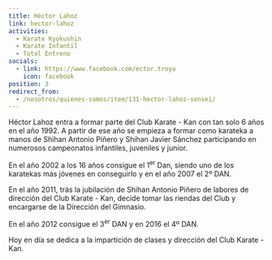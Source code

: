 ```yaml
---
title: Héctor Lahoz
link: hector-lahoz
activities:
  - Karate Kyokushin
  - Karate Infantil
  - Total Entreno
socials:
  - link: https://www.facebook.com/ector.troya
    icon: facebook
position: 3
redirect_from:
  - /nosotros/quienes-somos/item/131-hector-lahoz-sensei/
---
```

<p>Héctor Lahoz entra a formar parte del Club Karate - Kan con tan solo 6 años en
el año 1992.
A partir de ese año se empieza a formar como karateka a manos de Shihan Antonio Piñero y Shihan Javier Sánchez participando en numerosos campeonatos infantiles, juveniles y junior.</p>

<p>En el año 2002 a los 16 años consigue el 1<sup>er</sup> Dan, siendo uno de los karatekas más jóvenes en conseguirlo y en el año 2007 el 2º DAN.</p>

<p>En el año 2011, trás la jubilación de Shihan Antonio Piñero de labores de dirección del Club Karate - Kan, decide tomar las riendas del Club y encargarse de la Dirección del Gimnasio.</p>

<p>En el año 2012 consigue el 3<sup>er</sup> DAN y en 2016 el 4º DAN.</p>

<p>Hoy en día se dedica a la impartición de clases y dirección del Club Karate - Kan.</p>
